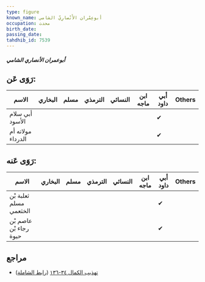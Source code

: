 ```yaml
---
type: figure
known_name: أبوعِمْران الأَنْصارِيّ الشامي
occupation: محدث
birth_date:
passing_date:
tahdhib_id: 7539
---
```

##### أبوعمران الأنصاري الشامي

## رَوَى عَن:
| الاسم             | البخاري | مسلم | الترمذي | النسائي | ابن ماجه | أبي داود | Others |
| ----------------- | ------- | ---- | ------- | ------- | -------- | -------- | ------ |
| أبي سلام الأسود   |         |      |         |         |          | ✔        |        |
| مولاته أم الدرداء |         |      |         |         |          | ✔        |        |
## رَوَى عَنه:
| الاسم                  | البخاري | مسلم | الترمذي | النسائي | ابن ماجه | أبي داود | Others |
| ---------------------- | ------- | ---- | ------- | ------- | -------- | -------- | ------ |
| ثعلبة بْن مسلم الخثعمي |         |      |         |         |          | ✔        |        |
| عاصم بْن رجاء بْن حيوة |         |      |         |         |          | ✔        |        |
## مراجع
- [تهذيب الكمال ٣٤-١٣٦](obsidian://open?vault=Tahdhib-al-Kamal&file=Figures/٧٥٣٩-أبوعمران%20الأنصاري%20الشامي) ([رابط الشاملة](https://shamela.ws/book/3722/18253))